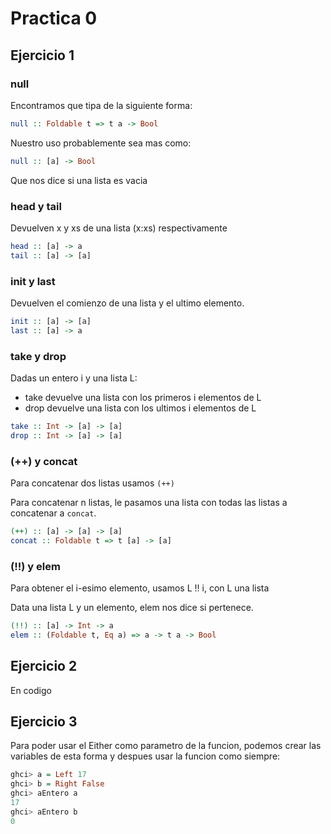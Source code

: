 # Practica 0

## Ejercicio 1

### null 
Encontramos que tipa de la siguiente forma:

```hs
null :: Foldable t => t a -> Bool
```

Nuestro uso probablemente sea mas como:

```hs
null :: [a] -> Bool
```

Que nos dice si una lista es vacia

### head y tail

Devuelven x y xs de una lista (x:xs) respectivamente

```hs
head :: [a] -> a
tail :: [a] -> [a]
```

### init y last

Devuelven el comienzo de una lista y el ultimo elemento.

```hs
init :: [a] -> [a]
last :: [a] -> a
```

### take y drop

Dadas un entero i y una lista L:
- take devuelve una lista con los primeros i elementos de L
- drop devuelve una lista con los ultimos i elementos de L

```hs
take :: Int -> [a] -> [a]
drop :: Int -> [a] -> [a]
```

### (++) y concat

Para concatenar dos listas usamos `(++)`

Para concatenar n listas, le pasamos una lista con todas las listas a concatenar a `concat`.

```hs
(++) :: [a] -> [a] -> [a]
concat :: Foldable t => t [a] -> [a]
```

### (!!) y elem

Para obtener el i-esimo elemento, usamos L !! i, con L una lista

Data una lista L y un elemento, elem nos dice si pertenece.

```hs
(!!) :: [a] -> Int -> a
elem :: (Foldable t, Eq a) => a -> t a -> Bool
```

## Ejercicio 2

En codigo

## Ejercicio 3

Para poder usar el Either como parametro de la funcion, podemos crear las variables de esta forma y despues usar la funcion como siempre:

```hs
ghci> a = Left 17 
ghci> b = Right False
ghci> aEntero a
17
ghci> aEntero b
0
```